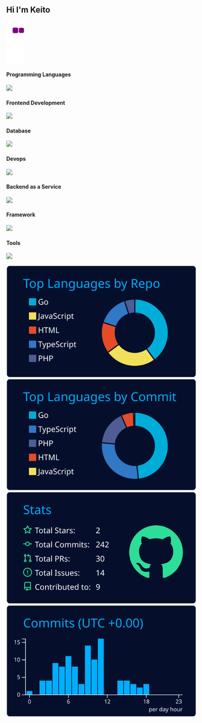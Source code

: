 ## Hi I'm Keito

![snake gif](https://github.com/mori-kei/mori-kei/blob/output/github-contribution-grid-snake.gif)

<h4 align="left">Programming Languages</h4>
<img src="https://skillicons.dev/icons?i=js,ts,go,php">

<h4 align="left">Frontend Development</h4>
<img src="https://skillicons.dev/icons?i=react,html,css,sass,tailwind">




<h4 align="left">Database</h4>
<img src="https://skillicons.dev/icons?i=mysql,postgres">


<h4 align="left">Devops</h4>
<img src="https://skillicons.dev/icons?i=docker">

<h4 align="left">Backend as a Service</h4>
<img src="https://skillicons.dev/icons?i=firebase,heroku">

<h4 align="left">Framework</h4>
<img src="https://skillicons.dev/icons?i=laravel">


<h4 align="left">Tools</h4>
<img src="https://skillicons.dev/icons?i=github,git,postman,linux,xd,figma">

[![](https://raw.githubusercontent.com/mori-kei/mori-kei/main/profile-summary-card-output/algolia/1-repos-per-language.svg)](https://github.com/vn7n24fzkq/github-profile-summary-cards) [![](https://raw.githubusercontent.com/mori-kei/mori-kei/main/profile-summary-card-output/algolia/2-most-commit-language.svg)](https://github.com/vn7n24fzkq/github-profile-summary-cards)
[![](https://raw.githubusercontent.com/mori-kei/mori-kei/main/profile-summary-card-output/algolia/3-stats.svg)](https://github.com/vn7n24fzkq/github-profile-summary-cards) [![](https://raw.githubusercontent.com/mori-kei/mori-kei/main/profile-summary-card-output/algolia/4-productive-time.svg)](https://github.com/vn7n24fzkq/github-profile-summary-cards)



